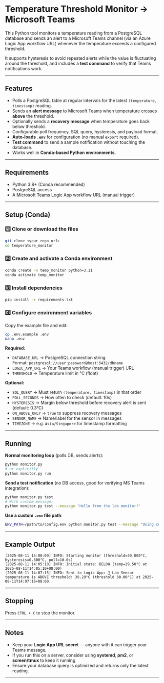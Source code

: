 # Temperature Threshold Monitor → Microsoft Teams

This Python tool monitors a temperature reading from a PostgreSQL database and sends an alert to a Microsoft Teams channel (via an Azure Logic App workflow URL) whenever the temperature exceeds a configured threshold.  

It supports hysteresis to avoid repeated alerts while the value is fluctuating around the threshold, and includes a **test command** to verify that Teams notifications work.

---

## Features

- Polls a PostgreSQL table at regular intervals for the latest `(temperature, timestamp)` reading.
- Sends an **alert message** to Microsoft Teams when temperature crosses **above** the threshold.
- Optionally sends a **recovery message** when temperature goes back below threshold.
- Configurable poll frequency, SQL query, hysteresis, and payload format.
- **Auto-loads `.env`** for configuration (no manual `export` required).
- **Test command** to send a sample notification without touching the database.
- Works well in **Conda-based Python environments**.

---

## Requirements

- Python 3.8+ (Conda recommended)
- PostgreSQL access
- A Microsoft Teams Logic App workflow URL (manual trigger)

---

## Setup (Conda)

### 1️⃣ Clone or download the files
```bash
git clone <your_repo_url>
cd temperature_monitor
```

### 2️⃣ Create and activate a Conda environment
```bash
conda create -n temp_monitor python=3.11
conda activate temp_monitor
```

### 3️⃣ Install dependencies
```bash
pip install -r requirements.txt
```

### 4️⃣ Configure environment variables
Copy the example file and edit:
```bash
cp .env.example .env
nano .env
```

**Required:**
- `DATABASE_URL` → PostgreSQL connection string  
  Format: `postgresql://user:password@host:5432/dbname`
- `LOGIC_APP_URL` → Your Teams workflow (manual trigger) URL
- `THRESHOLD` → Temperature limit in °C (float)

**Optional:**
- `SQL_QUERY` → Must return `(temperature, timestamp)` in that order
- `POLL_SECONDS` → How often to check (default: 10s)
- `HYSTERESIS` → Margin below threshold before recovery alert is sent (default: 0.3°C)
- `ON_ABOVE_ONLY` → `true` to suppress recovery messages
- `SENSOR_NAME` → Name/label for the sensor in messages
- `TIMEZONE` → e.g. `Asia/Singapore` for timestamp formatting

---

## Running

**Normal monitoring loop** (polls DB, sends alerts):
```bash
python monitor.py
# or explicitly
python monitor.py run
```

**Send a test notification** (no DB access, good for verifying MS Teams integration):
```bash
python monitor.py test
# With custom message:
python monitor.py test --message "Hello from the lab monitor!"
```

**Use a custom `.env` file path**:
```bash
ENV_PATH=/path/to/config.env python monitor.py test --message "Using custom env"
```

---

## Example Output
```
[2025-08-11 14:00:00] INFO: Starting monitor (threshold=30.000°C, hysteresis=0.300°C, poll=10.0s)
[2025-08-11 14:05:10] INFO: Initial state: BELOW (temp=29.50°C at 2025-08-11T14:05:10+08:00)
[2025-08-11 14:07:15] INFO: Sent to Logic App: 🚨 Lab Sensor temperature is ABOVE threshold: 30.20°C (threshold 30.00°C) at 2025-08-11T14:07:15+08:00.
```

---

## Stopping
Press `CTRL + C` to stop the monitor.

---

## Notes

- Keep your **Logic App URL secret** — anyone with it can trigger your Teams message.
- If you run this on a server, consider using **systemd**, **pm2**, or **screen/tmux** to keep it running.
- Ensure your database query is optimized and returns only the latest reading.

---
